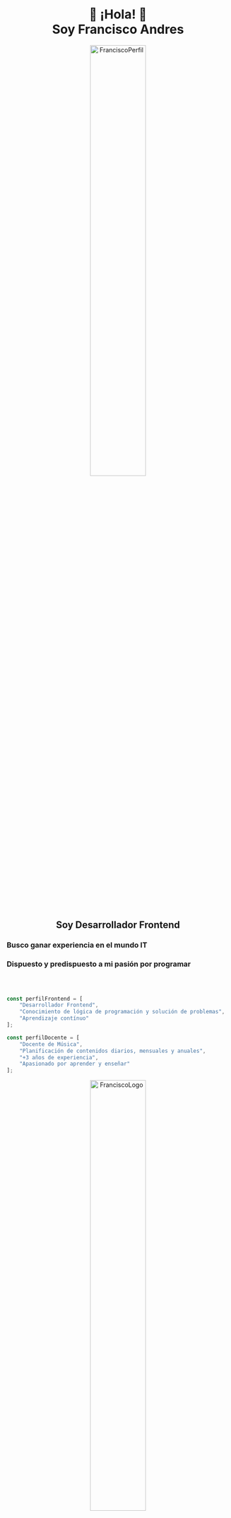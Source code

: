 
<h1 align="center">👋 ¡Hola! 👋 <br> Soy Francisco Andres </h1>

<p align="center"><img width="50%" border-radius="15px" src="https://i.ibb.co/wMX4ZKs/corte-fran.jpg" alt="FranciscoPerfil" /></p>

<h2 align="center">Soy Desarrollador Frontend</h2>
<h3>Busco ganar experiencia en el mundo IT</h3>
<h3>Dispuesto y predispuesto a mi pasión por programar</h3>
<br>

```javascript

const perfilFrontend = [
    "Desarrollador Frontend",
    "Conocimiento de lógica de programación y solución de problemas",
    "Aprendizaje contínuo"
];

const perfilDocente = [
    "Docente de Música",
    "Planificación de contenidos diarios, mensuales y anuales",
    "+3 años de experiencia",
    "Apasionado por aprender y enseñar"
];
```

<p align="center"><img width="50%" src="https://i.ibb.co/McFX1qT/Logo-Frontend-removebg-preview.png" alt="FranciscoLogo" /></p>


<p align="center">
    <a display="flex" href="https://www.linkedin.com/in/franandres/">
        <img width="15%" src="https://i.ibb.co/599707Q/linkedin-Logo.png" alt="linkedinLogo" />
    </a>
</p>

👉 Email: frananadres93@gmail.com
👉 Mi Web: http://franandres.vercel.app (en construcción)

